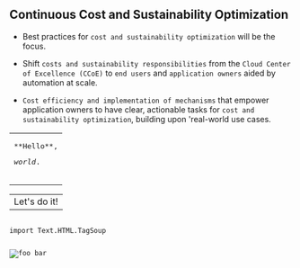 ## Continuous Cost and Sustainability Optimization


- Best practices for `cost and sustainability optimization` will be the focus.

- Shift `costs and sustainability responsibilities` from the `Cloud Center of Excellence (CCoE)` to `end users` and `application owners` aided by automation at scale.

- `Cost efficiency and implementation of mechanisms` that empower application owners to have clear, actionable tasks for `cost and sustainability optimization`, building upon 'real-world use cases.

<table><tr><td>
<pre>
**Hello**,
<p><em>world</em>.
</pre></p>
</td></tr></table>

<table><tr><td>
Let's do it!
</td></tr></table>

<pre language="haskell"><code>
import Text.HTML.TagSoup

<p><img src="train.jpg" alt="foo bar" title="train &amp; tracks" /></p>
